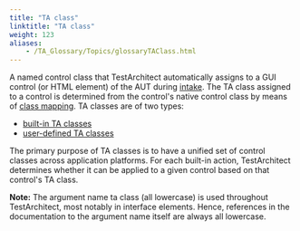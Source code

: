 ```yaml
--- 
title: "TA class"
linktitle: "TA class"
weight: 123
aliases: 
    - /TA_Glossary/Topics/glossaryTAClass.html
---
```


A named control class that TestArchitect automatically assigns to a GUI control \(or HTML element\) of the AUT during [intake](glossaryWindowIntake.html). The TA class assigned to a control is determined from the control's native control class by means of [class mapping](glossaryClassMapping.html). TA classes are of two types:

-   [built-in TA classes](glossaryBuiltInTAClass.html)
-   [user-defined TA classes](glossaryUserDefinedClass.html)

The primary purpose of TA classes is to have a unified set of control classes across application platforms. For each built-in action, TestArchitect determines whether it can be applied to a given control based on that control's TA class.

**Note:** The argument name ta class \(all lowercase\) is used throughout TestArchitect, most notably in interface elements. Hence, references in the documentation to the argument name itself are always all lowercase.


